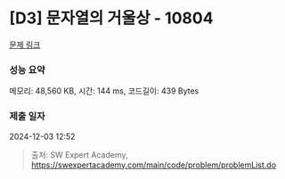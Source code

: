 # [D3] 문자열의 거울상 - 10804 

[문제 링크](https://swexpertacademy.com/main/code/problem/problemDetail.do?contestProbId=AXTC0x16D8EDFASe) 

### 성능 요약

메모리: 48,560 KB, 시간: 144 ms, 코드길이: 439 Bytes

### 제출 일자

2024-12-03 12:52



> 출처: SW Expert Academy, https://swexpertacademy.com/main/code/problem/problemList.do